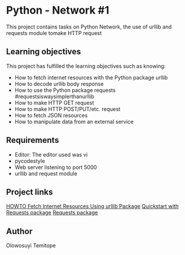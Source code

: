 # Python - Network #1 
This project contains tasks on Python Network, the use of urllib and requests module tomake HTTP request

## Learning objectives
This project has fulfilled the learning objectives such as knowing:
* How to fetch internet resources with the Python package urllib
* How to decode urllib body response
* How to use the Python package requests #requestsiswaysimplerthanurllib
* How to make HTTP GET request
* How to make HTTP POST/PUT/etc. request
* How to fetch JSON resources
* How to manipulate data from an external service
## Requirements
* Editor: The editor used was vi
* pycodestyle
* Web server listening to port 5000
* urllib and request module
## Project links
[HOWTO Fetch Internet Resources Using urllib Package](https://docs.python.org/3/howto/urllib2.html#)
[Quickstart with Requests package](https://requests.readthedocs.io/en/latest/user/quickstart/#make-a-request)
[Requests package](https://pypi.org/project/requests/)
## Author
Olowosuyi Temitope
